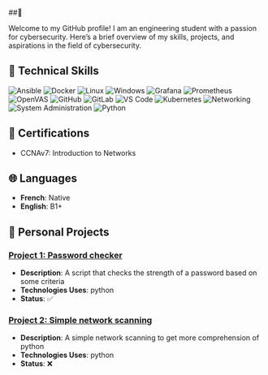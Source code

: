 ##👋

Welcome to my GitHub profile! I am an engineering student with a passion for cybersecurity. Here’s a brief overview of my skills, projects, and aspirations in the field of cybersecurity.

## 🔧 Technical Skills
![Ansible](https://img.shields.io/badge/Ansible-EE0000?style=for-the-badge&logo=ansible&logoColor=white)
![Docker](https://img.shields.io/badge/Docker-2496ED?style=for-the-badge&logo=docker&logoColor=white)
![Linux](https://img.shields.io/badge/Linux-FCC624?style=for-the-badge&logo=linux&logoColor=white)
![Windows](https://img.shields.io/badge/Windows-0078D6?style=for-the-badge&logo=windows&logoColor=white)
![Grafana](https://img.shields.io/badge/Grafana-F46800?style=for-the-badge&logo=grafana&logoColor=white)
![Prometheus](https://img.shields.io/badge/Prometheus-E6522C?style=for-the-badge&logo=prometheus&logoColor=white)
![OpenVAS](https://img.shields.io/badge/OpenVAS-1FAA5F?style=for-the-badge&logo=openvas&logoColor=white)
![GitHub](https://img.shields.io/badge/GitHub-181717?style=for-the-badge&logo=github&logoColor=white)
![GitLab](https://img.shields.io/badge/GitLab-FC6D26?style=for-the-badge&logo=gitlab&logoColor=white)
![VS Code](https://img.shields.io/badge/VS_Code-007ACC?style=for-the-badge&logo=visual-studio-code&logoColor=white)
![Kubernetes](https://img.shields.io/badge/Kubernetes-326CE5?style=for-the-badge&logo=kubernetes&logoColor=white)
![Networking](https://img.shields.io/badge/Networking-0A66C2?style=for-the-badge&logo=cisco&logoColor=white)
![System Administration](https://img.shields.io/badge/System_Administration-4A90E2?style=for-the-badge&logo=server&logoColor=white)
![Python](https://img.shields.io/badge/Python-3776AB?style=for-the-badge&logo=python&logoColor=white)

## 📜 Certifications
- CCNAv7: Introduction to Networks

## 🌐 Languages
- **French**: Native
- **English**: B1+

## 📂 Personal Projects 
### [Project 1: Password checker](https://github.com/Gemukii/pass-checker)
- **Description**: A script that checks the strength of a password based on some criteria
- **Technologies Uses**: python
- **Status**: ✅

### [Project 2: Simple network scanning](https://github.com/Gemukii/Net-Scan)
- **Description**: A simple network scanning to get more comprehension of python
- **Technologies Uses**: python
- **Status**: ❌
